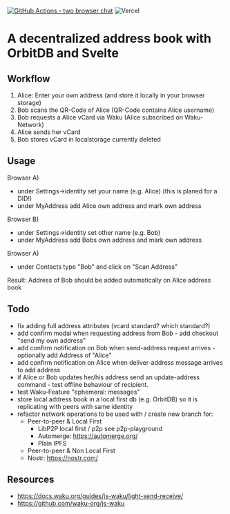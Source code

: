 [![GitHub Actions - two browser chat](https://github.com/silkroadnomad/decentralized-address-book/actions/workflows/main.yml/badge.svg)](https://github.com/silkroadnomad/decentralized-address-book/actions/workflows/main.yml)
![Vercel](https://therealsujitk-vercel-badge.vercel.app/?app=decentralized-address-book)

# A decentralized address book with OrbitDB and Svelte

## Workflow
1. Alice: Enter your own address  (and store it locally in your browser storage)
2. Bob scans the QR-Code of Alice (QR-Code contains Alice username)
3. Bob requests a Alice vCard via Waku (Alice subscribed on Waku-Network)
4. Alice sends her vCard
5. Bob stores vCard in localstorage currently deleted

## Usage
Browser A)
- under Settings->identity set your name (e.g. Alice) (this is planed for a DID!)
- under MyAddress add Alice own address and mark own address

Browser B)
- under Settings->identity set other name (e.g. Bob)
- under MyAddress add Bobs own address and mark own address 

Browser A)
- under Contacts type "Bob" and click on "Scan Address"

Result: Address of Bob should be added automatically on Alice address book

## Todo
- fix adding full address attributes (vcard standard? which standard?)
- add confirm modal when requesting address from Bob - add checkout "send my own address"
- add confirm notification on Bob when send-address request arrives - optionally add Address of "Alice"
- add confirm notification on Alice when deliver-address message arrives to add address
- if Alice or Bob updates her/his address send an update-address command - test offline behaviour of recipient. 
- test Waku-Feature "ephemeral: messages"
- store local address book in a local first db (e.g. OrbitDB) so it is replicating with peers with same identity
- refactor network operations to be used with / create new branch for:
  - Peer-to-peer & Local First
    - LibP2P local first / p2p see p2p-playground
    - Automerge: https://automerge.org/
    - Plain IPFS
  - Peer-to-peer & Non Local First 
  - Nostr: https://nostr.com/

## Resources
- https://docs.waku.org/guides/js-waku/light-send-receive/
- https://github.com/waku-org/js-waku

